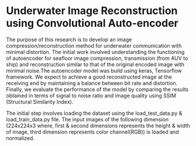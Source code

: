 # Underwater Image Reconstruction using Convolutional Auto-encoder
The purpose of this research is to develop an image compression/reconstruction method for underwater communication with minimal distortion. The initial work involved understanding the functioning of autoencoder for seafloor image compression, transmission (from AUV to ship) and reconstruction similar to that of the original encoded image with minimal noise.The autoencoder model was build using keras, Tensorflow framework. We expect to achieve a good reconstructed image at the receiving end by maintaining a balance between bit rate and distortion. Finally, we evaluate the performance of the model by comparing the results obtained in terms of signal to noise ratio and image quality using SSIM (Structural Similarity Index).

The initial step involves loading the dataset using the load_test_data.py & load_train_data.py file. The input images of the following dimension (224x224x3 where, first & second dimensions represents the height & width of image, third dimension represents color channel(RGB)) is loaded and normalized. 
